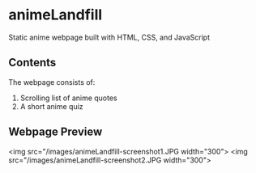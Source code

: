 # animeLandfill
Static anime webpage built with HTML, CSS, and JavaScript  

## Contents
The webpage consists of:
1. Scrolling list of anime quotes
2. A short anime quiz

## Webpage Preview
<img src="/images/animeLandfill-screenshot1.JPG width="300">
<img src="/images/animeLandfill-screenshot2.JPG width="300">
